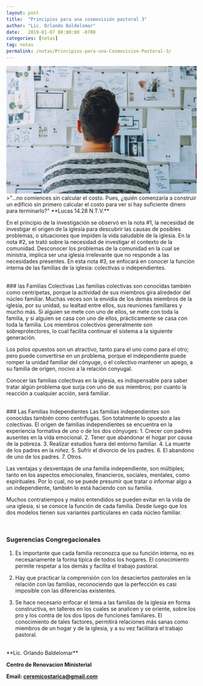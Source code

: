 ```yaml
---
layout: post
title:  "Principios para una cosmovisión pastoral 3"
author: "Lic. Orlando Baldelomar"
date:   2019-01-07 08:00:00 -0700
categories: [notas]
tag: notas
permalink: /notas/Principios-para-una-Cosmovision-Pastoral-3/
---
```

<img src="/assets/img/cosmovision.jpeg" class="img-fluid" alt="Responsive image">

<br>
>"...no comiences sin calcular el costo. Pues, ¿quién comenzaría a construir un edificio sin primero calcular el costo para ver si hay suficiente dinero para terminarlo?"
**Lucas 14.28 N.T.V.**


<br>

En el principio de la investigación se observó en la nota #1, la necesidad de investigar el origen de la iglesia para descubrir las causas de posibles problemas, o situaciones que impiden la vida saludable de la iglesia. En la nota #2, se trató sobre la necesidad de investigar el contexto de la comunidad. Desconocer los problemas de la comunidad en la cual se ministra, implica ser una iglesia irrelevante que  no responde a las necesidades presentes. En esta nota #3, se enfocará en conocer la función interna de las familias de la iglesia: colectivas o independientes.

<br>
### las Familias Colectivas
Las familias colectivas son conocidas también como centrípetas, porque la actividad de sus miembros gira alrededor del núcleo familiar. Muchas veces son la envidia de los demás miembros de la iglesia, por su unidad, su lealtad entre ellos, sus reuniones familiares y mucho más. Si alguien se mete con uno de ellos, se mete con toda la familia, y si alguien se casa con uno de ellos, prácticamente se casa con toda la familia.  Los miembros colectivos generalmente son sobreprotectores, lo cual facilita continuar el sistema a la siguiente generación.

Los polos opuestos son un atractivo, tanto para el uno como para el otro; pero puede convertirse en un problema, porque el independiente puede romper la unidad familiar del cónyuge, o el colectivo mantener un apego, a su familia de origen, nocivo a la relación conyugal.

Conocer las familias colectivas en la iglesia, es indispensable para saber tratar algún problema que surja con uno de sus miembros; por cuanto la reacción a cualquier acción, será familiar.

<br>
### Las Familias Independientes
Las familias independientes son conocidas también como centrífugas. Son totalmente lo opuesto  a las colectivas. El origen de familias independientes  se encuentra en la experiencia formativa de uno o de los dos cónyuges: 1. Crecer con padres ausentes en la vida emocional.  2. Tener que abandonar el hogar por causa de la pobreza.  3. Realizar estudios fuera del entorno familiar.  4. La muerte de los padres en la niñez. 5. Sufrir el divorcio de los padres.  6. El abandono de uno de los padres. 7. Otros.

Las ventajas y desventajas de una familia independiente, son múltiples; tanto en los aspectos emocionales, financieros, sociales, mentales, como espirituales. Por lo cual, no se puede presumir que tratar o informar algo a un independiente, también lo está haciendo con su familia.

Muchos contratiempos y malos entendidos se pueden evitar en la vida de una iglesia, si se conoce la función de cada familia. Desde luego que los dos modelos tienen sus variantes particulares en cada núcleo familiar.
 
<br>
<h3 class="text-center">Sugerencias Congregacionales</h3>

1. Es importante que cada familia reconozca que su función interna, no es necesariamente la forma típica de todos los hogares. El conocimiento permite respetar a los demás y facilita el trabajo pastoral.

2. Hay que practicar la comprensión con los desaciertos pastorales en la relación con las familias, reconociendo que la perfección es casi imposible con las diferencias existentes. 

3. Se hace necesario enfocar el tema a las familias de la iglesia en forma constructiva, en talleres en los cuales se analicen y se oriente, sobre los pro y los contra de los dos tipos de funciones familiares. El conocimiento de tales factores, permitirá relaciones más sanas como miembros de un hogar y de la iglesia, y a su vez facilitará el trabajo pastoral.


<br>
**Lic. Orlando Baldelomar**

**Centro de Renovacion Ministerial**

**Email: ceremicostarica@gmail.com**
